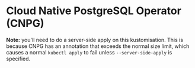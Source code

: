 # Cloud Native PostgreSQL Operator (CNPG)

**Note:** you'll need to do a server-side apply on this kustomisation. 
This is because CNPG has an annotation that exceeds the normal size limit, which causes a normal `kubectl apply` to fail unless `--server-side-apply` is specified.